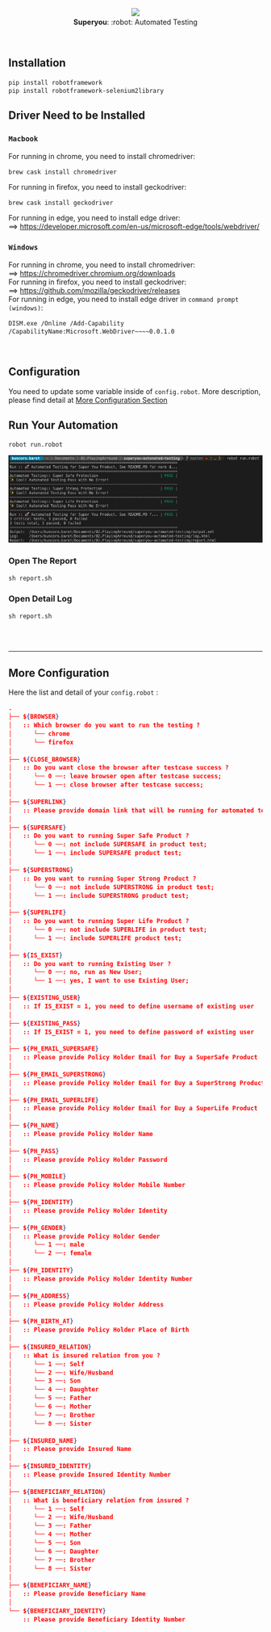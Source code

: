 <p align="center">
  <img src="https://i.ibb.co/djnLFxG/ux-design.png" height="80" /><br/>
  <span><b>Superyou</b>: :robot: <span>Automated Testing</span></a>
</p>
  
<br/>

## Installation

```
pip install robotframework
pip install robotframework-selenium2library
```

## Driver Need to be Installed
### `Macbook`
For running in chrome, you need to install chromedriver:
```
brew cask install chromedriver
```
For running in firefox, you need to install geckodriver:
```
brew cask install geckodriver
```
For running in edge, you need to install edge driver: <br/>
==> https://developer.microsoft.com/en-us/microsoft-edge/tools/webdriver/

### `Windows`
For running in chrome, you need to install chromedriver: <br/>
==> https://chromedriver.chromium.org/downloads <br/>
For running in firefox, you need to install geckodriver: <br/>
==> https://github.com/mozilla/geckodriver/releases <br/>
For running in edge, you need to install edge driver in `command prompt (windows)`:
```
DISM.exe /Online /Add-Capability /CapabilityName:Microsoft.WebDriver~~~~0.0.1.0
```
<br/>

## Configuration

You need to update some variable inside of `config.robot`. 
More description, please find detail at <a href="#more-configuration">More Configuration Section</a>
<br/>

## Run Your Automation

```
robot run.robot
```
<img src="assets/run-robot.png" /><br/>
### Open The Report
```
sh report.sh
```
### Open Detail Log
```
sh report.sh
```

<br/><br/><hr/>
## More Configuration
Here the list and detail of your `config.robot` :
```json
.
├── ${BROWSER}
│   :: Which browser do you want to run the testing ?
│      └── chrome
│      └── firefox
│
├── ${CLOSE_BROWSER}
│   :: Do you want close the browser after testcase success ?
│      └── 0 ──: leave browser open after testcase success;
│      └── 1 ──: close browser after testcase success;
│
├── ${SUPERLINK}
│   :: Please provide domain link that will be running for automated testing
│
├── ${SUPERSAFE}
│   :: Do you want to running Super Safe Product ?
│      └── 0 ──: not include SUPERSAFE in product test;
│      └── 1 ──: include SUPERSAFE product test;
│
├── ${SUPERSTRONG}
│   :: Do you want to running Super Strong Product ?
│      └── 0 ──: not include SUPERSTRONG in product test;
│      └── 1 ──: include SUPERSTRONG product test;
│
├── ${SUPERLIFE}
│   :: Do you want to running Super Life Product ?
│      └── 0 ──: not include SUPERLIFE in product test;
│      └── 1 ──: include SUPERLIFE product test;
│
├── ${IS_EXIST}
│   :: Do you want to running Existing User ?
│      └── 0 ──: no, run as New User;
│      └── 1 ──: yes, I want to use Existing User;
│
├── ${EXISTING_USER}
│   :: If IS_EXIST = 1, you need to define username of existing user
│
├── ${EXISTING_PASS}
│   :: If IS_EXIST = 1, you need to define password of existing user
│
├── ${PH_EMAIL_SUPERSAFE}
│   :: Please provide Policy Holder Email for Buy a SuperSafe Product
│
├── ${PH_EMAIL_SUPERSTRONG}
│   :: Please provide Policy Holder Email for Buy a SuperStrong Product
│
├── ${PH_EMAIL_SUPERLIFE}
│   :: Please provide Policy Holder Email for Buy a SuperLife Product
│
├── ${PH_NAME}
│   :: Please provide Policy Holder Name
│
├── ${PH_PASS}
│   :: Please provide Policy Holder Password
│
├── ${PH_MOBILE}
│   :: Please provide Policy Holder Mobile Number
│
├── ${PH_IDENTITY}
│   :: Please provide Policy Holder Identity
│
├── ${PH_GENDER}
│   :: Please provide Policy Holder Gender
│      └── 1 ──: male 
│      └── 2 ──: female
│
├── ${PH_IDENTITY}
│   :: Please provide Policy Holder Identity Number
│
├── ${PH_ADDRESS}
│   :: Please provide Policy Holder Address
│
├── ${PH_BIRTH_AT}
│   :: Please provide Policy Holder Place of Birth
│
├── ${INSURED_RELATION}
│   :: What is insured relation from you ?
│      └── 1 ──: Self
│      └── 2 ──: Wife/Husband
│      └── 3 ──: Son
│      └── 4 ──: Daughter
│      └── 5 ──: Father
│      └── 6 ──: Mother
│      └── 7 ──: Brother
│      └── 8 ──: Sister
│
├── ${INSURED_NAME}
│   :: Please provide Insured Name
│
├── ${INSURED_IDENTITY}
│   :: Please provide Insured Identity Number
│
├── ${BENEFICIARY_RELATION}
│   :: What is beneficiary relation from insured ?
│      └── 1 ──: Self
│      └── 2 ──: Wife/Husband
│      └── 3 ──: Father
│      └── 4 ──: Mother
│      └── 5 ──: Son
│      └── 6 ──: Daughter
│      └── 7 ──: Brother
│      └── 8 ──: Sister
│
├── ${BENEFICIARY_NAME}
│   :: Please provide Beneficiary Name
│
└── ${BENEFICIARY_IDENTITY}
    :: Please provide Beneficiary Identity Number
```

